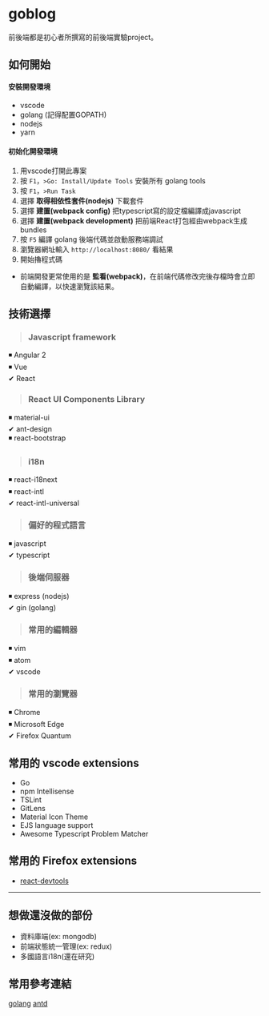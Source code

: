 # goblog

前後端都是初心者所撰寫的前後端實驗project。

## 如何開始

#### 安裝開發環境
- vscode
- golang (記得配置GOPATH)
- nodejs
- yarn

#### 初始化開發環境
1. 用vscode打開此專案
2. 按 `F1`，`>Go: Install/Update Tools` 安裝所有 golang tools
2. 按 `F1`，`>Run Task`
3. 選擇 **取得相依性套件(nodejs)** 下載套件
4. 選擇 **建置(webpack config)** 把typescript寫的設定檔編譯成javascript
5. 選擇 **建置(webpack development)** 把前端React打包經由webpack生成bundles
6. 按 `F5` 編譯 golang 後端代碼並啟動服務端調試
7. 瀏覽器網址輸入 `http://localhost:8080/` 看結果
8. 開始擼程式碼

* 前端開發更常使用的是 **監看(webpack)**，在前端代碼修改完後存檔時會立即自動編譯，以快速瀏覽該結果。

## 技術選擇

> ### Javascript framework

◾ Angular 2  
◾ Vue  
✔ React  

> ### React UI Components Library

◾ material-ui  
✔ ant-design  
◾ react-bootstrap  

> ### i18n

◾ react-i18next  
◾ react-intl  
✔ react-intl-universal  

> ### 偏好的程式語言

◾ javascript  
✔ typescript  

> ### 後端伺服器

◾ express (nodejs)  
✔ gin (golang)  

> ### 常用的編輯器

◾ vim  
◾ atom  
✔ vscode  

> ### 常用的瀏覽器

◾ Chrome  
◾ Microsoft Edge  
✔ Firefox Quantum  

## 常用的 vscode extensions
* Go
* npm Intellisense
* TSLint
* GitLens
* Material Icon Theme
* EJS language support
* Awesome Typescript Problem Matcher

## 常用的 Firefox extensions
* [react-devtools](https://addons.mozilla.org/zh-TW/firefox/addon/react-devtools/)

---

## 想做還沒做的部份
* 資料庫端(ex: mongodb)
* 前端狀態統一管理(ex: redux)
* 多國語言i18n(還在研究)

## 常用參考連結
[golang](https://golang.org/doc/)
[antd](https://ant.design/components/button/)